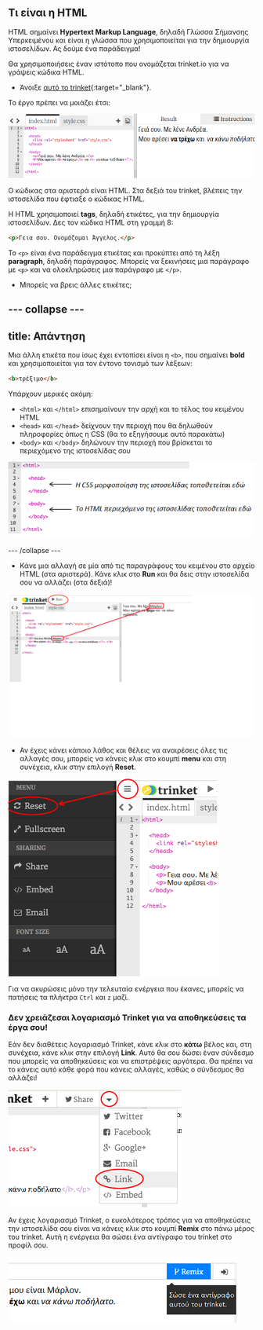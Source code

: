 ## Τι είναι η HTML

HTML σημαίνει **Hypertext Markup Language**, δηλαδή Γλώσσα Σήμανσης Υπερκειμένου και είναι η γλώσσα που χρησιμοποιείται για την δημιουργία ιστοσελίδων. Ας δούμε ένα παράδειγμα!

Θα χρησιμοποιήσεις έναν ιστότοπο που ονομάζεται trinket.io για να γράψεις κώδικα HTML.

+ Άνοιξε [αυτό το trinket](https://trinket.io/html/18a82ca768){:target="_blank"}.

Το έργο πρέπει να μοιάζει έτσι:

![screenshot](images/birthday-starter.png)

Ο κώδικας στα αριστερά είναι HTML. Στα δεξιά του trinket, βλέπεις την ιστοσελίδα που έφτιαξε ο κώδικας HTML.

Η HTML χρησιμοποιεί **tags**, δηλαδή ετικέτες, για την δημιουργία ιστοσελίδων. Δες τον κώδικα HTML στη γραμμή 8:

```html
<p>Γεια σου. Ονομάζομαι Άγγελος.</p>
```

Το `<p>` είναι ένα παράδειγμα ετικέτας και προκύπτει από τη λέξη **paragraph**, δηλαδή παράγραφος. Μπορείς να ξεκινήσεις μια παράγραφο με `<p>` και να ολοκληρώσεις μια παράγραφο με `</p>`.

+ Μπορείς να βρεις άλλες ετικέτες;

--- collapse ---
---
title: Απάντηση
---
Μια άλλη ετικέτα που ίσως έχει εντοπίσει είναι η `<b>`, που σημαίνει **bold** και χρησιμοποιείται για τον έντονο τονισμό των λέξεων:

```html
<b>τρέξιμο</b>
```

Υπάρχουν μερικές ακόμη:

+ `<html>` και `</html>` επισημαίνουν την αρχή και το τέλος του κειμένου HTML
+ `<head>` και `</head>` δείχνουν την περιοχή που θα δηλωθούν πληροφορίες όπως η CSS (θα το εξηγήσουμε αυτό παρακάτω)
+ `<body>` και `</body>` δηλώνουν την περιοχή που βρίσκεται το περιεχόμενο της ιστοσελίδας σου

![screenshot](images/birthday-head-body.png)

--- /collapse ---

+ Κάνε μια αλλαγή σε μία από τις παραγράφους του κειμένου στο αρχείο HTML (στα αριστερά). Κάνε κλικ στο **Run** και θα δεις στην ιστοσελίδα σου να αλλάζει (στα δεξιά)!

![screenshot](images/birthday-edit-html.png)

+ Αν έχεις κάνει κάποιο λάθος και θέλεις να αναιρέσεις όλες τις αλλαγές σου, μπορείς να κάνεις κλικ στο κουμπί **menu** και στη συνέχεια, κλικ στην επιλογή **Reset**.

![screenshot](images/birthday-reset.png)

Για να ακυρώσεις μόνο την τελευταία ενέργεια που έκανες, μπορείς να πατήσεις τα πλήκτρα `Ctrl` και `z` μαζί.

### Δεν χρειάζεσαι λογαριασμό Trinket για να αποθηκεύσεις τα έργα σου!

Εάν δεν διαθέτεις λογαριασμό Trinket, κάνε κλικ στο **κάτω** βέλος και, στη συνέχεια, κάνε κλικ στην επιλογή **Link**. Αυτό θα σου δώσει έναν σύνδεσμο που μπορείς να αποθηκεύσεις και να επιστρέψεις αργότερα. Θα πρέπει να το κάνεις αυτό κάθε φορά που κάνεις αλλαγές, καθώς ο σύνδεσμος θα αλλάζει!

![screenshot](images/birthday-link.png)

Αν έχεις λογαριασμό Trinket, ο ευκολότερος τρόπος για να αποθηκεύσεις την ιστοσελίδα σου είναι να κάνεις κλικ στο κουμπί **Remix** στο πάνω μέρος του trinket. Αυτή η ενέργεια θα σώσει ένα αντίγραφο του trinket στο προφίλ σου.

![screenshot](images/birthday-remix.png)